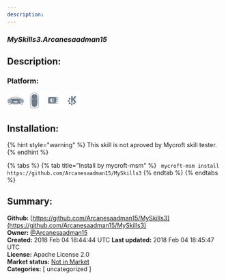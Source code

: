 ```yaml
---
description: 
---
```


### _MySkills3.Arcanesaadman15_  
## Description:  
  
  
  
### Platform:  
 ![Mark I](../.gitbook/assets/mark-1-icon.png)  ![Mark II](../.gitbook/assets/mark-2-icon.png)  ![Picroft](../.gitbook/assets/picroft-icon.png)  ![plasmoid](../.gitbook/assets/kde.png)   
## Installation:  
{% hint style="warning" %}
This skill is not aproved by Mycroft skill tester.
{% endhint %}
    
{% tabs %}
{% tab title="Install by mycroft-msm" %}
``` mycroft-msm install https://github.com/Arcanesaadman15/MySkills3```
{% endtab %}
  {% endtabs %}
    
## Summary:  
**Github:** [https://github.com/Arcanesaadman15/MySkills3](https://github.com/Arcanesaadman15/MySkills3)  
**Owner:** [@Arcanesaadman15](https://github.com/Arcanesaadman15)  
**Created:** 2018 Feb 04 18:44:44 UTC  **Last updated:** 2018 Feb 04 18:45:47 UTC  
**License:** Apache License 2.0  
**Market status:** [Not in Market](https://market.mycroft.ai/skill/)  
**Categories:** [ uncategorized ]   

